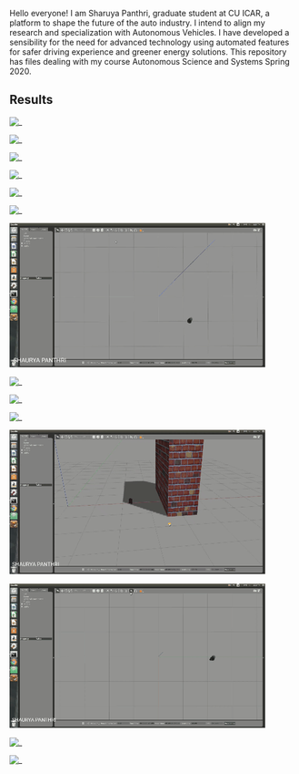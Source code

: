 Hello everyone!
I am Sharuya Panthri, graduate student at CU ICAR, a platform to shape the future of the auto industry.
I intend to align my research and specialization with Autonomous Vehicles. 
I have developed a sensibility for the need for advanced technology using automated features for safer driving experience and greener energy solutions. 
This repository has files dealing with my course Autonomous Science and Systems Spring 2020.


## Results


![_](https://github.com/spanthr/ADAS_ROS_Differential_Drive_Robot/blob/master/Images/1.gif)


![_](https://github.com/spanthr/ADAS_ROS_Differential_Drive_Robot/blob/master/Images/2.gif)

![_](https://github.com/spanthr/ADAS_ROS_Differential_Drive_Robot/blob/master/Images/3.gif)


![_](https://github.com/spanthr/ADAS_ROS_Differential_Drive_Robot/blob/master/Images/4.gif)


![_](https://github.com/spanthr/ADAS_ROS_Differential_Drive_Robot/blob/master/Images/5.gif)


![_](https://github.com/spanthr/ADAS_ROS_Differential_Drive_Robot/blob/master/Images/6.gif)


![_](https://github.com/spanthr/ADAS_ROS_Differential_Drive_Robot/blob/master/Images/7.gif)


![_](https://github.com/spanthr/ADAS_ROS_Differential_Drive_Robot/blob/master/Images/8.gif)


![_](https://github.com/spanthr/ADAS_ROS_Differential_Drive_Robot/blob/master/Images/9.gif)


![_](https://github.com/spanthr/ADAS_ROS_Differential_Drive_Robot/blob/master/Images/10.gif)


![_](https://github.com/spanthr/ADAS_ROS_Differential_Drive_Robot/blob/master/Images/11.gif)


![_](https://github.com/spanthr/ADAS_ROS_Differential_Drive_Robot/blob/master/Images/12.gif)


![_](https://github.com/spanthr/ADAS_ROS_Differential_Drive_Robot/blob/master/Images/13.gif)


![_](https://github.com/spanthr/ADAS_ROS_Differential_Drive_Robot/blob/master/Images/14.gif)
